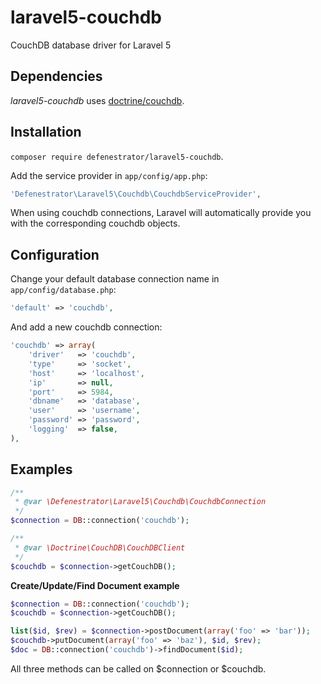 # laravel5-couchdb
CouchDB database driver for Laravel 5

## Dependencies

*laravel5-couchdb* uses [doctrine/couchdb](https://github.com/doctrine/couchdb).

## Installation

`composer require defenestrator/laravel5-couchdb`.

Add the service provider in `app/config/app.php`:

```php
'Defenestrator\Laravel5\Couchdb\CouchdbServiceProvider',
```

When using couchdb connections, Laravel will automatically provide you with the corresponding couchdb objects.

## Configuration

Change your default database connection name in `app/config/database.php`:

```php
'default' => 'couchdb',
```

And add a new couchdb connection:

```php
'couchdb' => array(
    'driver'   => 'couchdb',
    'type'     => 'socket',
    'host'     => 'localhost',
    'ip'       => null,
    'port'     => 5984,
    'dbname'   => 'database',
    'user'     => 'username',
    'password' => 'password',
    'logging'  => false,
),
```
## Examples

```php
/**
 * @var \Defenestrator\Laravel5\Couchdb\CouchdbConnection
 */
$connection = DB::connection('couchdb');

/**
 * @var \Doctrine\CouchDB\CouchDBClient
 */
$couchdb = $connection->getCouchDB();
```

**Create/Update/Find Document example**

```php
$connection = DB::connection('couchdb');
$couchdb = $connection->getCouchDB();

list($id, $rev) = $connection->postDocument(array('foo' => 'bar'));
$couchdb->putDocument(array('foo' => 'baz'), $id, $rev);
$doc = DB::connection('couchdb')->findDocument($id);
```

All three methods can be called on $connection or $couchdb.

